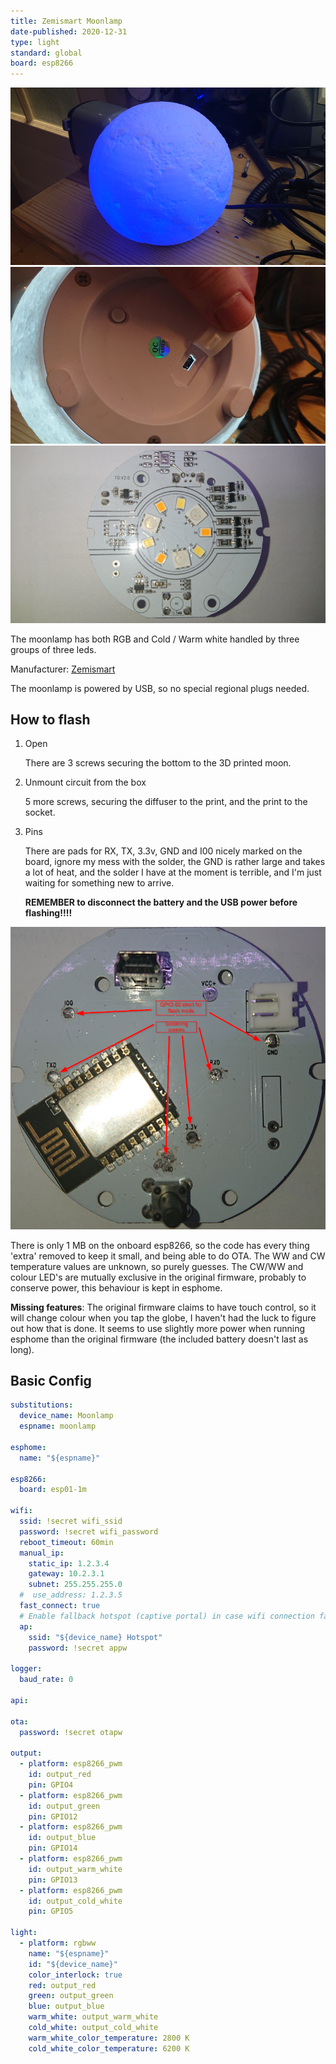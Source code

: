 ```yaml
---
title: Zemismart Moonlamp
date-published: 2020-12-31
type: light
standard: global
board: esp8266
---
```


![Product image](Moonlamp.jpg "Product Image")
![Bottom view](BottomView.jpg "Bottom View")
![LED Layout](LEDLayout.jpg "Bottom View")

The moonlamp has both RGB and Cold / Warm white handled by three groups of three leds.

Manufacturer:
[Zemismart](https://www.zemismart.com/products/christmas-gift-led-remote-control-light-compatible-with-alexa-google-home-3d-printing-children-bedroom-colorful-moon-lamp-app-121)

The moonlamp is powered by USB, so no special regional plugs needed.

## How to flash

1. Open

   There are 3 screws securing the bottom to the 3D printed moon.

2. Unmount circuit from the box

   5 more screws, securing the diffuser to the print, and the print to the socket.

3. Pins

   There are pads for RX, TX, 3.3v, GND and I00 nicely marked on the board, ignore my mess with the solder, the GND is
rather large and takes a lot of heat, and the solder I have at the moment is terrible, and I'm just waiting for
something new to arrive.

   **REMEMBER to disconnect the battery and the USB power before flashing!!!!**

![Soldering points](SolderingPoints.png "Soldering Points")

There is only 1 MB on the onboard esp8266, so the code has every thing 'extra' removed to keep it small, and being able
to do OTA.
The WW and CW temperature values are unknown, so purely guesses.
The CW/WW and colour LED's are mutually exclusive in the original firmware, probably to conserve power, this behaviour
is kept in esphome.

**Missing features**:
The original firmware claims to have touch control, so it will change colour when you tap the globe, I haven't had the
luck to figure out how that is done.
It seems to use slightly more power when running esphome than the original firmware (the included battery doesn't last
as long).

## Basic Config

```yaml
substitutions:
  device_name: Moonlamp
  espname: moonlamp

esphome:
  name: "${espname}"

esp8266:
  board: esp01-1m

wifi:
  ssid: !secret wifi_ssid
  password: !secret wifi_password
  reboot_timeout: 60min
  manual_ip:
    static_ip: 1.2.3.4
    gateway: 10.2.3.1
    subnet: 255.255.255.0
  #  use_address: 1.2.3.5
  fast_connect: true
  # Enable fallback hotspot (captive portal) in case wifi connection fails
  ap:
    ssid: "${device_name} Hotspot"
    password: !secret appw

logger:
  baud_rate: 0

api:

ota:
  password: !secret otapw

output:
  - platform: esp8266_pwm
    id: output_red
    pin: GPIO4
  - platform: esp8266_pwm
    id: output_green
    pin: GPIO12
  - platform: esp8266_pwm
    id: output_blue
    pin: GPIO14
  - platform: esp8266_pwm
    id: output_warm_white
    pin: GPIO13
  - platform: esp8266_pwm
    id: output_cold_white
    pin: GPIO5

light:
  - platform: rgbww
    name: "${espname}"
    id: "${device_name}"
    color_interlock: true
    red: output_red
    green: output_green
    blue: output_blue
    warm_white: output_warm_white
    cold_white: output_cold_white
    warm_white_color_temperature: 2800 K
    cold_white_color_temperature: 6200 K
```
